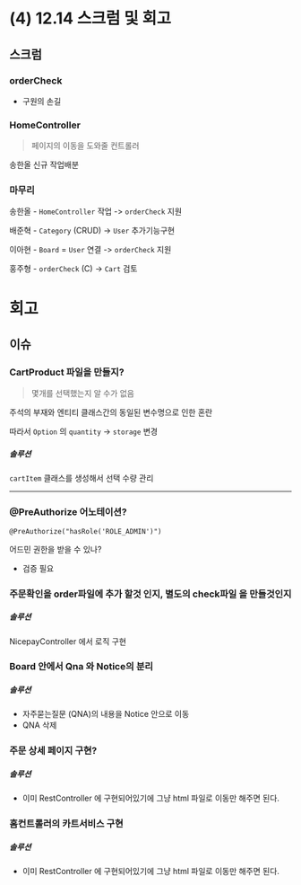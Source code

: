 # (4) 12.14 스크럼 및 회고

## 스크럼

  

### orderCheck

- 구원의 손길

  

### HomeController

> 페이지의 이동을 도와줄 컨트롤러

  

송한올 신규 작업배분

  

### 마무리

송한올 - `HomeController` 작업 -> `orderCheck` 지원

배준혁 - `Category` (CRUD) -> `User` 추가기능구현

이아현 - `Board` = `User` 연결 -> `orderCheck` 지원

홍주형 - `orderCheck` (C) -> `Cart` 검토

  

# 회고

## 이슈

### CartProduct 파일을 만들지?

> 몇개를 선택했는지 알 수가 없음



주석의 부재와 엔티티 클래스간의 동일된 변수명으로 인한 혼란

따라서 `Option` 의 `quantity` -> `storage` 변경



##### 솔루션

`cartItem` 클래스를 생성해서 선택 수량 관리

---

### @PreAuthorize 어노테이션?

`@PreAuthorize("hasRole('ROLE_ADMIN')")`

어드민 권한을 받을 수 있나?

- 검증 필요



### 주문확인을 order파일에 추가 할것 인지, 별도의 check파일 을 만들것인지



##### 솔루션

NicepayController 에서 로직 구현



### Board 안에서 Qna 와 Notice의 분리



##### 솔루션

- 자주묻는질문 (QNA)의 내용을 Notice 안으로 이동
- QNA 삭제



### 주문 상세 페이지 구현?



##### 솔루션

- 이미 RestController 에 구현되어있기에 그냥 html 파일로 이동만 해주면 된다.



### 홈컨트롤러의 카트서비스 구현

##### 솔루션

- 이미 RestController 에 구현되어있기에 그냥 html 파일로 이동만 해주면 된다.

